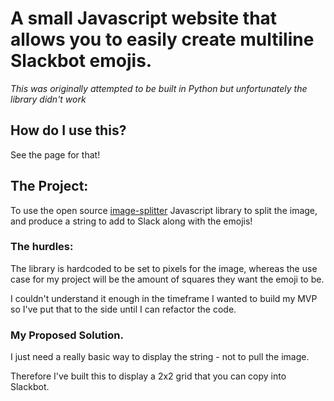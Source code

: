 # A small Javascript website that allows you to easily create multiline Slackbot emojis.

_This was originally attempted to be built in Python but unfortunately the library didn't work_

## How do I use this?

See the page for that!

## The Project:

To use the open source [image-splitter](https://github.com/RuyiLi/image-splitter) Javascript library to split the image, and produce a string to add to Slack along with the emojis!

### The hurdles:

The library is hardcoded to be set to pixels for the image, whereas the use case for my project will be the amount of squares they want the emoji to be.

I couldn't understand it enough in the timeframe I wanted to build my MVP so I've put that to the side until I can refactor the code.

### My Proposed Solution.

I just need a really basic way to display the string - not to pull the image.

Therefore I've built this to display a 2x2 grid that you can copy into Slackbot.

